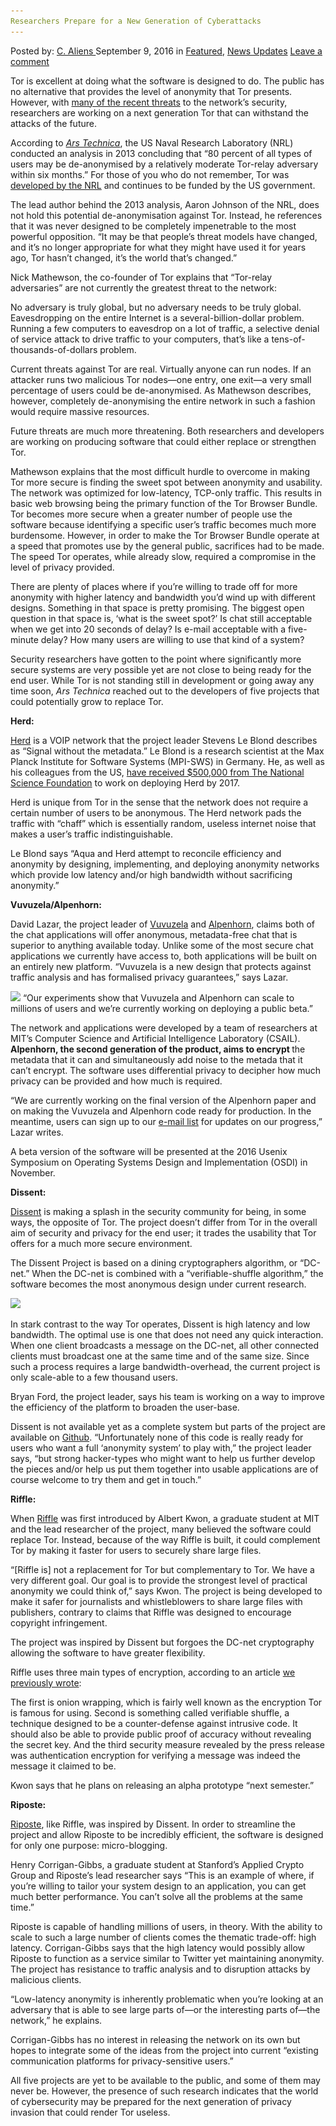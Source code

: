 ```yaml
---
Researchers Prepare for a New Generation of Cyberattacks
---
```

<article class="post-listing post-15378 post type-post status-publish format-standard has-post-thumbnail hentry  tag-building tag-cyberattacks tag-generation tag-prepare tag-researchers 
    <div class="post-inner">
        <span>Posted by: <a href="https://www.deepdotweb.com/author/caliens/" title="">C. Aliens </a></span>
    <span>September 9, 2016</span>
    <span>in <a href="https://www.deepdotweb.com/category/deepdot-news/" rel="category tag">Featured</a>, <a href="https://www.deepdotweb.com/category/news-updates/" rel="category tag">News Updates</a></span>
    <span><a href="https://www.deepdotweb.com/2016/09/09/researchers-prepare-new-generation-cyberattacks/#respond">Leave a comment</a></span>
    </p>
    <div class="clear"></div>
    <div class="entry">
    <p>Tor is excellent at doing what the software is designed to do. The public has no alternative that provides the level of anonymity that Tor presents. However, with <a href="https://www.deepdotweb.com/2016/07/07/researchers-found-over-100-snooping-tor-hsdir-relays/">many of the recent threats</a> to the network’s security, researchers are working on a next generation Tor that can withstand the attacks of the future.</p>
    <p>According to <a href="http://arstechnica.co.uk/security/2016/08/building-a-new-tor-that-withstands-next-generation-state-surveillance/"><em>Ars Technica</em></a>, the US Naval Research Laboratory (NRL) conducted an analysis in 2013 concluding that &#8220;80 percent of all types of users may be de-anonymised by a relatively moderate Tor-relay adversary within six months.&#8221; For those of you who do not remember, Tor was<a href="https://pando.com/2014/07/16/tor-spooks/"> developed by the NRL</a> and continues to be funded by the US government.</p>
    <p>The lead author behind the 2013 analysis, Aaron Johnson of the NRL, does not hold this potential de-anonymisation against Tor. Instead, he references that it was never designed to be completely impenetrable to the most powerful opposition. “It may be that people&#8217;s threat models have changed, and it&#8217;s no longer appropriate for what they might have used it for years ago, Tor hasn&#8217;t changed, it&#8217;s the world that&#8217;s changed.”</p>
    <p>Nick Mathewson, the co-founder of Tor explains that “Tor-relay adversaries” are not currently the greatest threat to the network:</p>
    <p>No adversary is truly global, but no adversary needs to be truly global. Eavesdropping on the entire Internet is a several-billion-dollar problem. Running a few computers to eavesdrop on a lot of traffic, a selective denial of service attack to drive traffic to your computers, that&#8217;s like a tens-of-thousands-of-dollars problem.</p>
    <p>Current threats against Tor are real. Virtually anyone can run nodes. If an attacker runs two malicious Tor nodes—one entry, one exit—a very small percentage of users could be de-anonymised. As Mathewson describes, however, completely de-anonymising the entire network in such a fashion would require massive resources.</p>
    <p>Future threats are much more threatening. Both researchers and developers are working on producing software that could either replace or strengthen Tor.</p>
    <p>Mathewson explains that the most difficult hurdle to overcome in making Tor more secure is finding the sweet spot between anonymity and usability. The network was optimized for low-latency, TCP-only traffic. This results in basic web browsing being the primary function of the Tor Browser Bundle. Tor becomes more secure when a greater number of people use the software because identifying a specific user’s traffic becomes much more burdensome. However, in order to make the Tor Browser Bundle operate at a speed that promotes use by the general public, sacrifices had to be made. The speed Tor operates, while already slow, required a compromise in the level of privacy provided.</p>
    <p>There are plenty of places where if you&#8217;re willing to trade off for more anonymity with higher latency and bandwidth you&#8217;d wind up with different designs. Something in that space is pretty promising. The biggest open question in that space is, &#8216;what is the sweet spot?&#8217; Is chat still acceptable when we get into 20 seconds of delay? Is e-mail acceptable with a five-minute delay? How many users are willing to use that kind of a system?</p>
    <p>Security researchers have gotten to the point where significantly more secure systems are very possible yet are not close to being ready for the end user. While Tor is not standing still in development or going away any time soon, <em>Ars Technica</em> reached out to the developers of five projects that could potentially grow to replace Tor.</p>
    <p><strong>Herd:</strong></p>
    <p><a href="https://www.mpi-sws.org/~stevens/pubs/sigcomm15.pdf">Herd</a> is a VOIP network that the project leader Stevens Le Blond describes as &#8220;Signal without the metadata.” Le Blond is a research scientist at the Max Planck Institute for Software Systems (MPI-SWS) in Germany. He, as well as his colleagues from the US, <a href="https://nsf.gov/awardsearch/showAward?AWD_ID=1618955&amp;HistoricalAwards=false">have received $500,000 from The National Science Foundation</a> to work on deploying Herd by 2017.</p>
    <p>Herd is unique from Tor in the sense that the network does not require a certain number of users to be anonymous. The Herd network pads the traffic with “chaff” which is essentially random, useless internet noise that makes a user’s traffic indistinguishable.</p>
    <p>Le Blond says &#8220;Aqua and Herd attempt to reconcile efficiency and anonymity by designing, implementing, and deploying anonymity networks which provide low latency and/or high bandwidth without sacrificing anonymity.&#8221;</p>
    <p><strong>Vuvuzela/Alpenhorn:</strong></p>
    <p>David Lazar, the project leader of <a href="https://vuvuzela.io/">Vuvuzela</a> and <a href="https://vuvuzela.io/alpenhorn_intro.pdf">Alpenhorn</a>, claims both of the chat applications will offer anonymous, metadata-free chat that is superior to anything available today. Unlike some of the most secure chat applications we currently have access to, both applications will be built on an entirely new platform. &#8220;Vuvuzela is a new design that protects against traffic analysis and has formalised privacy guarantees,” says Lazar.</p>
    <p><img class="wp-image-15379 aligncenter" src="/imgs/2016/09/word-image-15.png" srcset="/imgs/2016/09/word-image-15.png 640w, /imgs/2016/09/word-image-15-300x211.png 300w" sizes="(max-width: 640px) 100vw, 640px"/> &#8220;Our experiments show that Vuvuzela and Alpenhorn can scale to millions of users and we&#8217;re currently working on deploying a public beta.&#8221;</p>
    <p>The network and applications were developed by a team of researchers at MIT&#8217;s Computer Science and Artificial Intelligence Laboratory (CSAIL). <strong>Alpenhorn, the second generation of the product, aims to encrypt </strong>the metadata that it can and simultaneously add noise to the metada that it can’t encrypt. The software uses differential privacy to decipher how much privacy can be provided and how much is required.</p>
    <p>&#8220;We are currently working on the final version of the Alpenhorn paper and on making the Vuvuzela and Alpenhorn code ready for production. In the meantime, users can sign up to our <a href="https://vuvuzela.io/">e-mail list</a> for updates on our progress,” Lazar writes.</p>
    <p>A beta version of the software will be presented at the 2016 Usenix Symposium on Operating Systems Design and Implementation (OSDI) in November.</p>
    <p><strong>Dissent:</strong></p>
    <p><a href="http://dedis.cs.yale.edu/dissent/">Dissent</a> is making a splash in the security community for being, in some ways, the opposite of Tor. The project doesn’t differ from Tor in the overall aim of security and privacy for the end user; it trades the usability that Tor offers for a much more secure environment.</p>
    <p>The Dissent Project is based on a dining cryptographers algorithm, or &#8220;DC-net.&#8221; When the DC-net is combined with a “verifiable-shuffle algorithm,” the software becomes the most anonymous design under current research.</p>
    <p><strong><img class="wp-image-15380" src="/imgs/2016/09/word-image-16.png" srcset="/imgs/2016/09/word-image-16.png 1772w, /imgs/2016/09/word-image-16-300x91.png 300w, /imgs/2016/09/word-image-16-1024x312.png 1024w" sizes="(max-width: 1772px) 100vw, 1772px"/></strong></p>
    <p>In stark contrast to the way Tor operates, Dissent is high latency and low bandwidth. The optimal use is one that does not need any quick interaction. When one client broadcasts a message on the DC-net, all other connected clients must broadcast one at the same time and of the same size. Since such a process requires a large bandwidth-overhead, the current project is only scale-able to a few thousand users.</p>
    <p>Bryan Ford, the project leader, says his team is working on a way to improve the efficiency of the platform to broaden the user-base.</p>
    <p>Dissent is not available yet as a complete system but parts of the project are available on <a href="https://github.com/DeDiS/Dissent">Github</a>. &#8220;Unfortunately none of this code is really ready for users who want a full ‘anonymity system’ to play with,&#8221; the project leader says, &#8220;but strong hacker-types who might want to help us further develop the pieces and/or help us put them together into usable applications are of course welcome to try them and get in touch.&#8221;</p>
    <p><strong>Riffle:</strong></p>
    <p>When <a href="https://people.csail.mit.edu/devadas/pubs/riffle.pdf">Riffle</a> was first introduced by Albert Kwon, a graduate student at MIT and the lead researcher of the project, many believed the software could replace Tor. Instead, because of the way Riffle is built, it could complement Tor by making it faster for users to securely share large files.</p>
    <p>&#8220;[Riffle is] not a replacement for Tor but complementary to Tor. We have a very different goal. Our goal is to provide the strongest level of practical anonymity we could think of,” says Kwon. The project is being developed to make it safer for journalists and whistleblowers to share large files with publishers, contrary to claims that Riffle was designed to encourage copyright infringement.</p>
    <p>The project was inspired by Dissent but forgoes the DC-net cryptography allowing the software to have greater flexibility.</p>
    <p>Riffle uses three main types of encryption, according to an article <a href="https://www.deepdotweb.com/2016/07/12/researchers-develop-anonymous-network-thats-faster-safer-tor/">we previously wrote</a>:</p>
    <p>The first is onion wrapping, which is fairly well known as the encryption Tor is famous for using. Second is something called verifiable shuffle, a technique designed to be a counter-defense against intrusive code. It should also be able to provide public proof of accuracy without revealing the secret key. And the third security measure revealed by the press release was authentication encryption for verifying a message was indeed the message it claimed to be.</p>
    <p>Kwon says that he plans on releasing an alpha prototype “next semester.”</p>
    <p><strong>Riposte:</strong></p>
    <p><a href="http://www.scs.stanford.edu/~dm/home/papers/corrigan-gibbs:riposte.pdf">Riposte</a>, like Riffle, was inspired by Dissent. In order to streamline the project and allow Riposte to be incredibly efficient, the software is designed for only one purpose: micro-blogging.</p>
    <p>Henry Corrigan-Gibbs, a graduate student at Stanford&#8217;s Applied Crypto Group and Riposte’s lead researcher says &#8220;This is an example of where, if you&#8217;re willing to tailor your system design to an application, you can get much better performance. You can&#8217;t solve all the problems at the same time.&#8221;</p>
    <p>Riposte is capable of handling millions of users, in theory. With the ability to scale to such a large number of clients comes the thematic trade-off: high latency. Corrigan-Gibbs says that the high latency would possibly allow Riposte to function as a service similar to Twitter yet maintaining anonymity. The project has resistance to traffic analysis and to disruption attacks by malicious clients.</p>
    <p>&#8220;Low-latency anonymity is inherently problematic when you&#8217;re looking at an adversary that is able to see large parts of—or the interesting parts of—the network,&#8221; he explains.</p>
    <p>Corrigan-Gibbs has no interest in releasing the network on its own but hopes to integrate some of the ideas from the project into current “existing communication platforms for privacy-sensitive users.”</p>
    <p>All five projects are yet to be available to the public, and some of them may never be. However, the presence of such research indicates that the world of cybersecurity may be prepared for the next generation of privacy invasion that could render Tor useless.</p>
    </div>
    <span style="display:none"><a href="https://www.deepdotweb.com/tag/building/" rel="tag">building</a> <a href="https://www.deepdotweb.com/tag/cyberattacks/" rel="tag">cyberattacks</a> <a href="https://www.deepdotweb.com/tag/generation/" rel="tag">generation</a> <a href="https://www.deepdotweb.com/tag/prepare/" rel="tag">prepare</a> <a href="https://www.deepdotweb.com/tag/researchers/" rel="tag">researchers</a> </span> <span style="display:none" class="updated">2016-09-09</span>
    <div style="display:none" class="vcard author" itemprop="author" itemscope itemtype="http://schema.org/Person"><strong class="fn" itemprop="name"><a href="https://www.deepdotweb.com/author/caliens/" title="Posts by C. Aliens" rel="author">C. Aliens</a></strong></div>
    </div>
</article>

